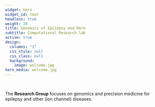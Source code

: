 ```yaml
---
widget: hero
widget_id: tour
headless: true
weight: 20
title: Genomics of Epilepsy and More
subtitle: Computational Research lab
active: true
design:
  columns: "1"
  css_style: null
  css_class: null
  background:
    image: welcome.jpg
hero_media: welcome.jpg
---
```

<br>

The **Research Group** focuses on genomics and precision medicine for epilepsy and other (ion channel) diseases.